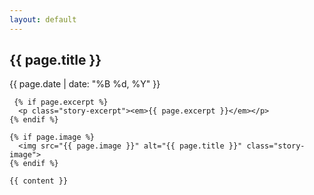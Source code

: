```yaml
---
layout: default
---
```


<article class="fiction-story">
  <h1 class="story-title">{{ page.title }}</h1>
  <p class="story-date">{{ page.date | date: "%B %d, %Y" }}</p>
  
  <div class="story-content">
  

     {% if page.excerpt %}
      <p class="story-excerpt"><em>{{ page.excerpt }}</em></p>
    {% endif %}

    {% if page.image %}
      <img src="{{ page.image }}" alt="{{ page.title }}" class="story-image">
    {% endif %}
    
    {{ content }}
  </div>
</article>
